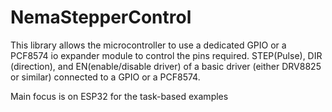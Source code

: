 # NemaStepperControl
This library allows the microcontroller to use a dedicated GPIO or a PCF8574 io expander module to control the pins required. STEP(Pulse), DIR (direction), and EN(enable/disable driver) of a basic driver (either DRV8825 or similar) connected to a GPIO or a PCF8574.

Main focus is on ESP32 for the task-based examples
